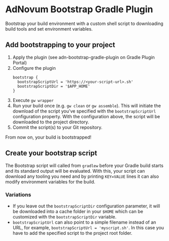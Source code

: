 # AdNovum Bootstrap Gradle Plugin

Bootstrap your build environment with a custom shell script to downloading build tools and set environment variables.


## Add bootstrapping to your project

1. Apply the plugin (see adn-bootstrap-gradle-plugin on Gradle Plugin Portal)
2. Configure the plugin
   ```
   bootstrap {
     bootstrapScriptUrl = 'https://<your-script-url>.sh'
     bootstrapScriptDir = '$APP_HOME'
   }
   ```
3. Execute `gw wrapper`
4. Run your build once (e.g. `gw clean` or `gw assemble`). This will initiate the download of the script you've specified with the `bootstrapScriptUrl` configuration property.
   With the configuration above, the script will be downloaded to the project directory.
5. Commit the script(s) to your Git repository.

From now on, your build is bootstrapped!


## Create your bootstrap script

The Bootstrap script will called from `gradlew` before your Gradle build starts and its standard output will be evaluated.
With this, your script can download any tooling you need and by printing `KEY=VALUE` lines it can also modify environment variables for the build.


### Variations

- If you leave out the `bootstrapScriptDir` configuration parameter, it will be downloaded into a cache folder in your `$HOME` which can be customized with the `bootstrapScriptDir` variable.
- `bootstrapScriptUrl` can also point to a simple filename instead of an URL, for example, `bootstrapScriptUrl = 'myscript.sh'`. In this case you have to add the specified script to the project root folder. 

